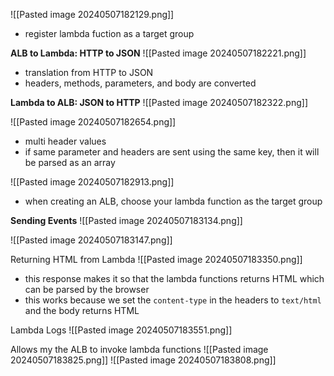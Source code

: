 ![[Pasted image 20240507182129.png]]
- register lambda fuction as a target group

**ALB to Lambda: HTTP to JSON**
![[Pasted image 20240507182221.png]]
- translation from HTTP to JSON
- headers, methods, parameters, and body are converted

**Lambda to ALB: JSON to HTTP**
![[Pasted image 20240507182322.png]]

![[Pasted image 20240507182654.png]]
- multi header values
- if same parameter and headers are sent using the same key, then it will be parsed as an array

![[Pasted image 20240507182913.png]]
- when creating an ALB, choose your lambda function as the target group

**Sending Events**
![[Pasted image 20240507183134.png]]

![[Pasted image 20240507183147.png]]

Returning HTML from Lambda
![[Pasted image 20240507183350.png]]
- this response makes it so that the lambda functions returns HTML which can be parsed by the browser
- this works because we set the `content-type` in the headers to `text/html` and the body returns HTML

Lambda Logs
![[Pasted image 20240507183551.png]]

Allows my the ALB to invoke lambda functions
![[Pasted image 20240507183825.png]]
![[Pasted image 20240507183808.png]]
